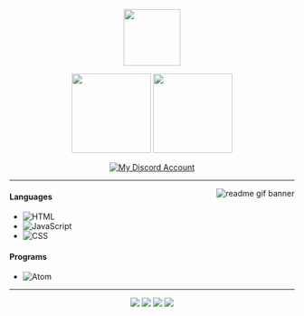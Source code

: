 <p align="center">
    <img height="100em" src="https://count.getloli.com/get/@Abstractgit?theme=rule34"/>
</p>

<p align="center">
     <img height="140em" src="https://github-readme-stats.vercel.app/api?username=Abstract-Element&show_icons=true&theme=maroongold&include_all_commits=true&count_private=true"/>
    <img height="140em" src="https://github-readme-stats.vercel.app/api/top-langs/?username=Abstract-Element&layout=compact&theme=maroongold"/>
</p>

<p align="center">
    <a href=""><img src="https://discord.c99.nl/widget/theme-3/394361432759861260.png" alt="My Discord Account"/></a>
</p>

---

<img alt="readme gif banner" src="https://pa1.aminoapps.com/7469/01c47a060223dc4b0b26abfe67f0ede3abfa8942r1-457-480_hq.gif" align="right"/>

#### Languages
- ![HTML](https://img.shields.io/badge/-HTML-B00101)
- ![JavaScript](https://img.shields.io/badge/-JavaScript-B00101)
- ![CSS](https://img.shields.io/badge/-CSS-B00101)

#### Programs
- ![Atom](https://img.shields.io/badge/-Atom-B00101)

---

<p align="center">
    <a href="https://discord.com/users/394361432759861260"><img src="https://img.shields.io/badge/-Abstract%20Element%204699-B00101?style=flat&amp;logo=discord"></a>
    <a href="https://steamcommunity.com/id/Abstract-Element/"><img src="https://img.shields.io/badge/-_Abstract%20Element-B00101?style=flat&amp;logo=steam"></a>
    <a href="https://github.com/Abstract-Element"><img src="https://img.shields.io/badge/-_GitHub_-B00101?style=flat&amp;logo=GitHub"></a>
 <a href="https://github.com/Abstract-Element"><img src="https://img.shields.io/badge/-Website-B00101?style=flat"></a>
</p>

